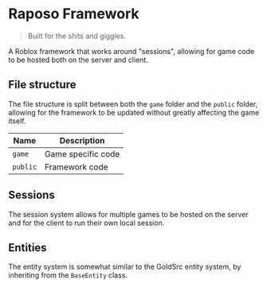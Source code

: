 # Raposo Framework
> Built for the shits and giggles.

A Roblox framework that works around "sessions", allowing for game code to be hosted both on the server and client.

## File structure
The file structure is split between both the `game` folder and the `public` folder, allowing for the framework to be updated without greatly affecting the game itself.

Name | Description
-----|-------------|
`game` | Game specific code
`public` | Framework code

## Sessions
The session system allows for multiple games to be hosted on the server and for the client to run their own local session.

## Entities
The entity system is somewhat similar to the GoldSrc entity system, by inheriting from the `BaseEntity` class.